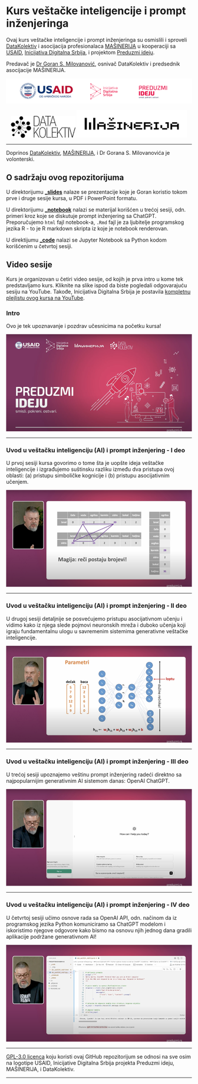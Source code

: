 # Kurs veštačke inteligencije i prompt inženjeringa

Ovaj kurs veštačke inteligencije i prompt inženjeringa su osmislili i sproveli [DataKolektiv](http://www.datakolektiv.com/app_direct/DataKolektivServer/) i asocijacija profesionalaca [MAŠINERIJA](https://www.linkedin.com/company/machineryorg/) u kooperaciji sa [USAID](https://www.usaid.gov/sr/serbia), [Inicijativa Digitalna Srbija](https://www.dsi.rs/), i projektom [Preduzmi ideju](https://www.preduzmi.rs/).

Predavač je [Dr Goran S. Milovanović](https://www.linkedin.com/in/gmilovanovic/), osnivač DataKolektiv i predsednik asocijacije MAŠINERIJA.

<p align="center">
  <img src="_logo/logo_strip.png" width="1000">
</p>

<p align="center">
  <img src="_logo/DK_Logo.png" width="175">
  <img src="_logo/MACHINERY_Logo.png" width="300">
</p>

<hr>

Doprinos [DataKolektiv](http://www.datakolektiv.com/app_direct/DataKolektivServer/), [MAŠINERIJA](https://www.linkedin.com/company/machineryorg/), i Dr Gorana S. Milovanovića je volonterski. 

## O sadržaju ovog repozitorijuma

U direktorijumu **[_slides](https://github.com/datakolektiv/promptengineering/tree/main/_slides)** nalaze se prezentacije koje je Goran koristio tokom prve i druge sesije kursa, u PDF i PowerPoint formatu.

U direktorijumu **[_notebook](https://github.com/datakolektiv/promptengineering/tree/main/_notebook)** nalazi se materijal korišćen u trećoj sesiji, odn. primeri kroz koje se diskutuje prompt inženjering sa ChatGPT. Preporučujemo `html` fajl notebook-a, `.Rmd` fajl je za ljubitelje programskog jezika R - to je R markdown skripta iz koje je notebook renderovan.

U direktijumu **[_code](https://github.com/datakolektiv/promptengineering/tree/main/_code)** nalazi se Jupyter Notebook sa Python kodom korišćenim u četvrtoj sesiji.

## Video sesije

Kurs je organizovan u četiri video sesije, od kojih je prva intro u kome tek predstavljamo kurs. Kliknite na slike ispod da biste pogledali odgovarajuću sesiju na YouTube. Takođe, Inicijativa Digitalna Srbija je postavila [kompletnu plejlistu ovog kursa na YouTube](https://www.youtube.com/playlist?list=PLnd-X8kHeffVWZLQCtDmegHGpTeVVa2Cn).

### Intro

Ovo je tek upoznavanje i pozdrav učesnicima na početku kursa!

[![Intro - Uvod u veštačku inteligenciju (AI) i prompt inženjering](_img/pe_video_00.png)](https://www.youtube.com/watch?v=JyacSRLn8mA&list=PLnd-X8kHeffVWZLQCtDmegHGpTeVVa2Cn&index=1)

<hr>

### Uvod u veštačku inteligenciju (AI) i prompt inženjering - I deo

U prvoj sesiji kursa govorimo o tome šta je uopšte ideja veštačke inteligencije i izgrađujemo suštinsku razliku između dva pristupa ovoj oblasti: (a) pristupu simboličke kognicije i (b) pristupu asocijativnim učenjem.

[![Uvod u veštačku inteligenciju (AI) i prompt inženjering - I deo](_img/pe_video_01.png)](https://www.youtube.com/watch?v=X0Js3vl-RLc&list=PLnd-X8kHeffVWZLQCtDmegHGpTeVVa2Cn&index=2)

<hr>

### Uvod u veštačku inteligenciju (AI) i prompt inženjering - II deo

U drugoj sesiji detaljnije se posvećujemo pristupu asocijativnom učenju i vidimo kako iz njega slede pojmovi neuronskih mreža i duboko učenja koji igraju fundamentalnu ulogu u savremenim sistemima generativne veštačke inteligencije.

[![Uvod u veštačku inteligenciju (AI) i prompt inženjering - II deo](_img/pe_video_02.png)](https://www.youtube.com/watch?v=B9Vu4v0GLbQ&list=PLnd-X8kHeffVWZLQCtDmegHGpTeVVa2Cn&index=3)

<hr>

### Uvod u veštačku inteligenciju (AI) i prompt inženjering - III deo

U trećoj sesiji upoznajemo veštinu prompt inženjering radeći direktno sa najpopularnijim generativnim AI sistemom danas: OpenAI ChatGPT.

[![Uvod u veštačku inteligenciju (AI) i prompt inženjering - III deo](_img/pe_video_03.png)](https://www.youtube.com/watch?v=Em2lydCdMmE&list=PLnd-X8kHeffVWZLQCtDmegHGpTeVVa2Cn&index=4)

<hr>

### Uvod u veštačku inteligenciju (AI) i prompt inženjering - IV deo

U četvrtoj sesiji učimo osnove rada sa OpenAI API, odn. načinom da iz programskog jezika Python komuniciramo sa ChatGPT modelom i iskoristimo njegove odgovore kako bismo na osnovu njih jednog dana gradili aplikacije podržane generativnom AI!

[![Uvod u veštačku inteligenciju (AI) i prompt inženjering - IV deo](_img/pe_video_04.png)](https://www.youtube.com/watch?v=3KgbttlmkjY&list=PLnd-X8kHeffVWZLQCtDmegHGpTeVVa2Cn&index=5)

<hr>

[GPL-3.0 licenca](https://www.gnu.org/licenses/gpl-3.0.html) koju koristi ovaj GitHub repozitorijum se odnosi na sve osim na logotipe USAID, Inicijative Digitalna Srbija projekta Preduzmi ideju, MAŠINERIJA, i DataKolektiv.

<hr>